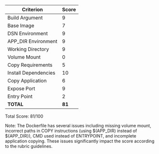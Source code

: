 | Criterion | Score |
|-----------|-------|
| Build Argument | 9 |
| Base Image | 7 |
| DSN Environment | 9 |
| APP_DIR Environment | 9 |
| Working Directory | 9 |
| Volume Mount | 0 |
| Copy Requirements | 5 |
| Install Dependencies | 10 |
| Copy Application | 6 |
| Expose Port | 9 |
| Entry Point | 2 |
| **TOTAL** | **81** |

Total Score: 81/100

Note: The Dockerfile has several issues including missing volume mount, incorrect paths in COPY instructions (using $(APP_DIR) instead of ${APP_DIR}), CMD used instead of ENTRYPOINT, and incomplete application copying. These issues significantly impact the score according to the rubric guidelines.